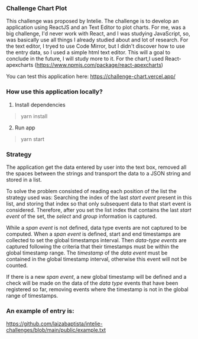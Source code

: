 ### Challenge Chart Plot

This challenge was proposed by Intelie. The challenge is to develop an application using ReactJS and an Text Editor to plot charts. 
For me, was a big challenge, I'd never work with React, and I was studying JavaScript, so, was basically use all things I already studied about and lot of research.
For the text editor, I tryed to use Code Mirror, but I didn't discover how to use the entry data, so I used a simple html text editor.
This will a goal to conclude in the future, I will study more to it.
For the chart,I used React-apexcharts (https://www.npmjs.com/package/react-apexcharts)

You can test this application here: https://challenge-chart.vercel.app/

### How use this application locally?

1. Install dependencies

> yarn install

2. Run app

> yarn start

### Strategy

The application get the data entered by user into the text box, removed all the spaces between the strings and transport the data to a JSON string and stored in a list.

To solve the problem consisted of reading each position of the list the strategy used was:
Searching the index of the last _start event_ present in this list, and storing that index so that only subsequent data to that start event is considered. 
Therefore, after you set the list index that contains the last _start event_ of the set, the _select_ and _group_ information is captured.

While a _span event_ is not defined, data type events are not captured to be computed. When a _span event_ is defined, start and end timestamps are collected to set the global timestamps interval. Then _data-type events_ are captured following the criteria that their timestamps must be within the global timestamp range. The _timestamp_ of the _data event_ must be contained in the global timestamp interval, otherwise this event will not be counted.

If there is a new _span event_, a new global timestamp will be defined and a check will be made on the data of the _data type_ events that have been registered so far, removing events where the timestamp is not in the global range of timestamps.

### An example of entry is:

https://github.com/laizabaptista/intelie-challenges/blob/main/public/example.txt


